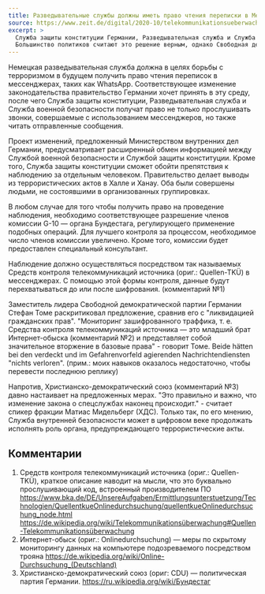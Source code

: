 ```yaml
---
title: Разведывательные службы должны иметь право чтения переписки в Мессенджерах
source: https://www.zeit.de/digital/2020-10/telekommunikationsueberwachung-messenger-apps-geheimdienst-bundeskabinett-befugnisse-mad-whatsapp-quellen-tkue
excerpt: >
  Cлужба защиты конституции Германии, Разведывательная служба и Служба военной безопасности должны в целях борьбы с терроризмом получить новые полномочия.
  Большинство политиков считают это решение верным, однако Свободная демократическая партия видит в этом "ликвидацию гражданских прав".
---
```


Немецкая разведывательная служба должна в целях борьбы с терроризмом в будущем получить право чтения переписок в мессенджерах, таких как WhatsApp.
Соответствующее изменение законодательства правительство Германии хочет принять в эту среду, после чего Служба защиты конституции,
Разведывательная служба и Служба военной безопасности получат право не только прослушивать звонки,
совершаемые с использованием мессенджеров, но также читать отправленные сообщения.

Проект изменений, предложенный Министерством внутренних дел Германии,
предусматривает расширенный обмен информацией
между Службой военной безопасности и Службой защиты конституции.
Кроме того, Служба защиты конституции сможет обойти препятствия к наблюдению за отдельным человеком.
Правительство делает выводы из террористических актов в Халле и Ханау.
Оба были совершены людьми, не состоявшими в организованных группировках.

В любом случае для того чтобы получить право на проведение наблюдения,
необходимо соответствующее разрешение членов комиссии G-10 — органа Бундестага,
регулирующего применение подобных операций.
Для лучшего контроля за процессом, необходимое число членов комиссии увеличено.
Кроме того, комиссии будет предоставлен специальный консультант.

Наблюдение должно осуществляться посредством так называемых Средств контроля телекоммуникаций источника (ориг.: Quellen-TKÜ) в мессенджерах.
С помощью этой формы контроля, данные будут перехватываться до или после шифрования. (комментарий №1)

Заместитель лидера Свободной демократической партии Германии Стефан Томе раскритиковал предложение, сравнив его с "ликвидацией гражданских прав".
"Мониторинг зашифрованного траффика, т. е. Средства контроля телекоммуникаций источника — это младший брат Интернет-обыска (комментарий №2)
и представляет собой значительное вторжение в базовые права" - говорит Томе.
Beide hätten bei den verdeckt und im Gefahrenvorfeld agierenden Nachrichtendiensten "nichts verloren".
(прим.: моих навыков оказалось недостаточно, чтобы перевести последнюю реплику)

Напротив, Христианско-демократический союз (комментарий №3) давно настаивает на предложенных мерах.
"Это правильно и важно, что изменение закона о спецслужбах наконец происходит."  - считает спикер фракции Матиас Мидельберг (ХДС).
Только так, по его мнению, Служба внутренней безопасности может в цифровом веке продолжать исполнять роль органа,
предупреждающего террористические акты.

## Комментарии
1. Средств контроля телекоммуникаций источника (ориг.: Quellen-TKÜ), краткое описание наводит на мысли,
что это буквально прослушивающий код, встроенный производителем ПО
https://www.bka.de/DE/UnsereAufgaben/Ermittlungsunterstuetzung/Technologien/QuellentkueOnlinedurchsuchung/quellentkueOnlinedurchsuchung_node.html
https://de.wikipedia.org/wiki/Telekommunikationsüberwachung#Quellen-Telekommunikationsüberwachung
2. Интернет-обыск (ориг.: Onlinedurchsuchung) — меры по скрытому мониторингу данных на компьютере подозреваемого посредством трояна
https://de.wikipedia.org/wiki/Online-Durchsuchung_(Deutschland)
3. Христианско-демократический союз (ориг: CDU) — политическая партия Германии.
https://ru.wikipedia.org/wiki/Бундестаг